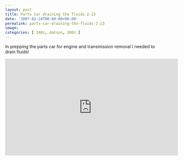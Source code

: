 ```yaml
---
layout: post
title: Parts Car draining the fluids 2-23
date: '2007-02-24T00:00:00+00:00'
permalink: parts-car-draining-the-fluids-2-23
image: 
categories: [ 240z, datsun, 280z ]
---
```

In prepping the parts car for engine and transmission removal I needed to drain fluids!

<iframe width="560" height="315" src="https://www.youtube.com/embed/xMh0b4KT2uo?si=fv5ogxzypUXJfKdX" title="YouTube video player" frameborder="0" allow="accelerometer; autoplay; clipboard-write; encrypted-media; gyroscope; picture-in-picture; web-share" referrerpolicy="strict-origin-when-cross-origin" allowfullscreen></iframe>


